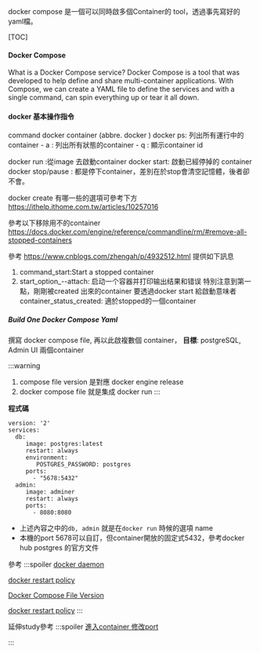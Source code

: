 docker compose 是一個可以同時啟多個Container的 tool，透過事先寫好的yaml檔。

[TOC]



#### Docker Compose

What is a Docker Compose service?
Docker Compose is a tool that was developed to help define and share multi-container applications. With Compose, we can create a YAML file to define the services and with a single command, can spin everything up or tear it all down.

#### docker 基本操作指令
command docker container (abbre. docker )
docker ps: 列出所有運行中的 container 
    - a : 列出所有狀態的container 
    - q : 顯示container id 
    
docker run :從image 去啟動container
docker start: 啟動已經停掉的 container
docker stop/pause : 都是停下container，差別在於stop會清空記憶體，後者卻不會。

docker create 有哪一些的選項可參考下方
https://ithelp.ithome.com.tw/articles/10257016

參考以下移除用不的container
https://docs.docker.com/engine/reference/commandline/rm/#remove-all-stopped-containers


參考
https://www.cnblogs.com/zhengah/p/4932512.html
提供如下訊息
1. command_start:Start a stopped container
2. start_option_--attach: 启动一个容器并打印输出结果和错误
特別注意到第一點，剛剛被created 出來的container 要透過docker start 給啟動意味者container_status_created: 適於stopped的一個container



##### Build One Docker Compose Yaml

撰寫 docker compose file, 再以此啟複數個 container，
**目標**: postgreSQL, Admin UI 兩個container

:::warning
1. compose file version 是對應 docker engine release
2. docker compose file 就是集成 docker run 
::: 

**程式碼**
```yaml!
version: '2'
services:
  db:
     image: postgres:latest
     restart: always
     environment:
        POSTGRES_PASSWORD: postgres
     ports:
       - "5678:5432"
  admin:
     image: adminer
     restart: always
     ports:
       - 8080:8080
```
- 上述內容之中的`db, admin` 就是在`docker run` 時候的選項 name
- 本機的port 5678可以自訂，但container開放的固定式5432，參考docker hub postgres 的官方文件

參考 
:::spoiler
[docker daemon ](https://ithelp.ithome.com.tw/articles/10190728)

[docker restart policy](https://docs.docker.com/config/containers/start-containers-automatically/#use-a-restart-policy)

[Docker Compose File Version](https://docs.docker.com/compose/compose-file/compose-versioning/)

[docker restart policy](https://ithelp.ithome.com.tw/articles/10267079)
:::

延伸study參考
:::spoiler
[進入container 修改port](https://blog.yowko.com/change-container-port-mapping/)


:::

